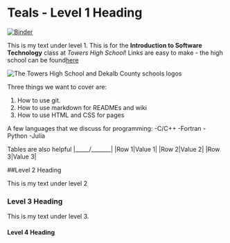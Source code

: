 # Teals - Level 1 Heading
[![Binder](https://mybinder.org/badge_logo.svg)](https://mybinder.org/v2/gh/pausang1/Teals/HEAD)

This is my text under level 1. This is for the **Introduction to Software Technology** class at *Towers High School*! Links are easy to make - the high school can be found[here](https://www.towershs.dekalb.k12.ga.us/)

![The Towers High School and Dekalb County schools logos](https://www.towershs.dekalb.k12.ga.us/sysimages/logo.png)

Three things we want to cover are:
1. How to use git.
2. How to use markdown for READMEs and wiki
3. How to use HTML and CSS for pages

A few languages that we discuss for programming:
-C/C++
-Fortran
-Python
-Julia

Tables are also helpful
|_____/_______|
|Row 1|Value 1|
|Row 2|Value 2|
|Row 3|Value 3|

##Level 2 Heading

This is my text under level 2

### Level 3 Heading

This is my text under level 3.

#### Level 4 Heading

